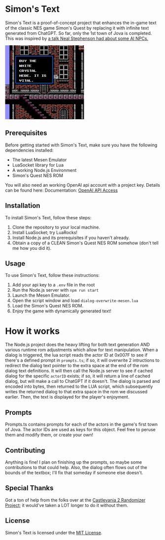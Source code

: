 # Simon's Text

Simon's Text is a proof-of-concept project that enhances the in-game text of the classic NES game Simon's Quest by replacing it with infinite text generated from ChatGPT. So far, only the 1st town of Jova is completed. This was inspired by [a talk Neal Stephenson had about some AI NPCs.](https://youtu.be/6ip3E-HuabE?si=cA7PVWm5Toykc3wd)

![Simon's Text](image.png)

## Prerequisites

Before getting started with Simon's Text, make sure you have the following dependencies installed:

- The latest Mesen Emulator
- LuaSocket library for Lua
- A working Node.js Environment
- Simon's Quest NES ROM

You will also need an working OpenAI api account with a project key. Details can be found here: 
Documentation: [OpenAI API Access](https://help.openai.com/en/articles/7039783-how-can-i-access-the-chatgpt-api)

## Installation

To install Simon's Text, follow these steps:

1. Clone the repository to your local machine.
2. Install LuaSocket; try LuaRocks!
3. Install Node.js and its prerequisites if you haven't already.
4. Obtain a copy of a CLEAN Simon's Quest NES ROM somehow (don't tell me how you did it).

## Usage

To use Simon's Text, follow these instructions:

1. Add your api key to a `.env` file in the root
2. Run the Node.js server with `npm run start`
3. Launch the Mesen Emulator.
4. Open the script window and load `dialog-overwrite-mesen.lua` 
5. Load the Simon's Quest NES ROM.
6. Enjoy the game with dynamically generated text!

# How it works
The Node.js project does the heavy lifting for both text generation AND various runtime rom adjustments which allow for text manipulation. When a dialog is triggered, the lua script reads the actor ID at 0x007F to see if there's a defined prompt in `prompts.ts`; if so, it will overwrite 2 intructions to redirect the dialog text pointer to the extra space at the end of the rom dialog text definitions. It will then call the Node.js server to see if cached dialog for the specific `actorID` exists; if so, it will return a line of cached dialog, but will make a call to ChatGPT if it doesn't. The dialog is parsed and encoded into bytes, then returned to the LUA script, which subsequently writes the returned dialog to that extra space in the rom we discussed earlier. Then, the text is displayed for the player's enjoyment.

## Prompts
Prompts.ts contains prompts for each of the actors in the game's first town of Jova. The actor IDs are used as keys for this object. Feel free to peruse them and modify them, or create your own!

## Contributing

Anything is fine! I plan on finishing up the prompts, so maybe some contributions to that could help. Also, the dialog often flows out of the bounds of the textbox; I'll fix that someday if someone else doesn't.

## Special Thanks
Got a ton of help from the folks over at the [Castlevania 2 Randomizer Project](https://github.com/kaelari/cv2r/wiki); it would've taken a LOT longer to do it without them.

## License

Simon's Text is licensed under the [MIT License](https://opensource.org/licenses/MIT).
